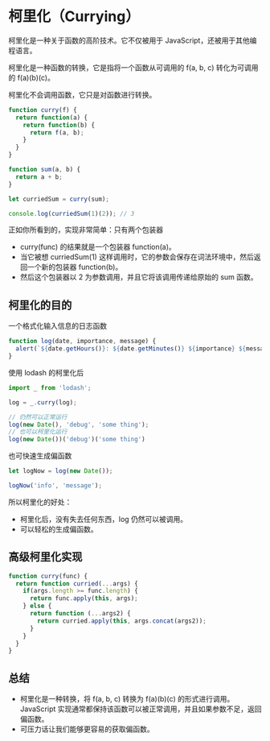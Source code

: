 # 柯里化（Currying）

柯里化是一种关于函数的高阶技术。它不仅被用于 JavaScript，还被用于其他编程语言。

柯里化是一种函数的转换，它是指将一个函数从可调用的 f(a, b, c) 转化为可调用的 f(a)(b)(c)。

柯里化不会调用函数，它只是对函数进行转换。

```js
function curry(f) {
  return function(a) {
    return function(b) {
      return f(a, b);
    }
  }
}

function sum(a, b) {
  return a + b;
}

let curriedSum = curry(sum);

console.log(curriedSum(1)(2)); // 3
```

正如你所看到的，实现非常简单：只有两个包装器

- curry(func) 的结果就是一个包装器 function(a)。
- 当它被想 curriedSum(1) 这样调用时，它的参数会保存在词法环境中，然后返回一个新的包装器 function(b)。
- 然后这个包装器以 2 为参数调用，并且它将该调用传递给原始的 sum 函数。



## 柯里化的目的

一个格式化输入信息的日志函数

```js
function log(date, importance, message) {
  alert(`${date.getHours()}: ${date.getMinutes()} ${importance} ${message}`);
}
```

使用 lodash 的柯里化后

```js
import _ from 'lodash';

log = _.curry(log);

// 仍然可以正常运行
log(new Date(), 'debug', 'some thing');
// 也可以柯里化运行
log(new Date())('debug')('some thing')
```

也可快速生成偏函数

```js
let logNow = log(new Date());

logNow('info', 'message');
```

所以柯里化的好处：

- 柯里化后，没有失去任何东西，log 仍然可以被调用。
- 可以轻松的生成偏函数。



## 高级柯里化实现

```js
function curry(func) {
  return function curried(...args) {
    if(args.length >= func.length) {
      return func.apply(this, args);
    } else {
      return function (...args2) {
        return curried.apply(this, args.concat(args2));
      }
    }
  }
}
```



## 总结

- 柯里化是一种转换，将 f(a, b, c) 转换为 f(a)(b)(c) 的形式进行调用。JavaScript 实现通常都保持该函数可以被正常调用，并且如果参数不足，返回偏函数。
- 可压力话让我们能够更容易的获取偏函数。
